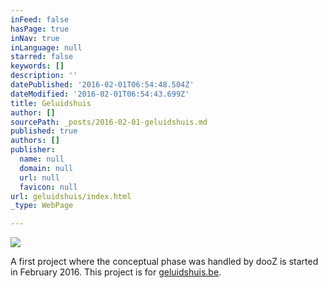 ```yaml
---
inFeed: false
hasPage: true
inNav: true
inLanguage: null
starred: false
keywords: []
description: ''
datePublished: '2016-02-01T06:54:48.504Z'
dateModified: '2016-02-01T06:54:43.699Z'
title: Geluidshuis
author: []
sourcePath: _posts/2016-02-01-geluidshuis.md
published: true
authors: []
publisher:
  name: null
  domain: null
  url: null
  favicon: null
url: geluidshuis/index.html
_type: WebPage

---
```

![](https://s3-us-west-2.amazonaws.com/the-grid-img/p/afee0a9a73bf693829f94baac2c8873b8c83b9b3.png)

A first project where the conceptual phase was handled by dooZ is started in February 2016\. This project is for [geluidshuis.be][0]. 

[0]: htttp://www.geluidshuis.be/